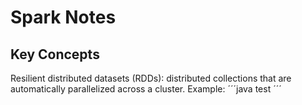 # Spark Notes

## Key Concepts

Resilient distributed datasets (RDDs): distributed collections that are automatically parallelized across a cluster.
Example:
´´´java
test
´´´
